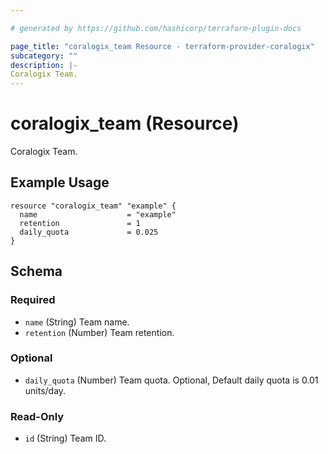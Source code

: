 ```yaml
---

# generated by https://github.com/hashicorp/terraform-plugin-docs

page_title: "coralogix_team Resource - terraform-provider-coralogix"
subcategory: ""
description: |-
Coralogix Team.
---
```


# coralogix_team (Resource)

Coralogix Team.

## Example Usage

```hcl
resource "coralogix_team" "example" {
  name                    = "example"
  retention               = 1
  daily_quota             = 0.025
}
```

<!-- schema generated by tfplugindocs -->

## Schema

### Required

- `name` (String) Team name.
- `retention` (Number) Team retention.

### Optional

- `daily_quota` (Number) Team quota. Optional, Default daily quota is 0.01 units/day.

### Read-Only

- `id` (String) Team ID.
